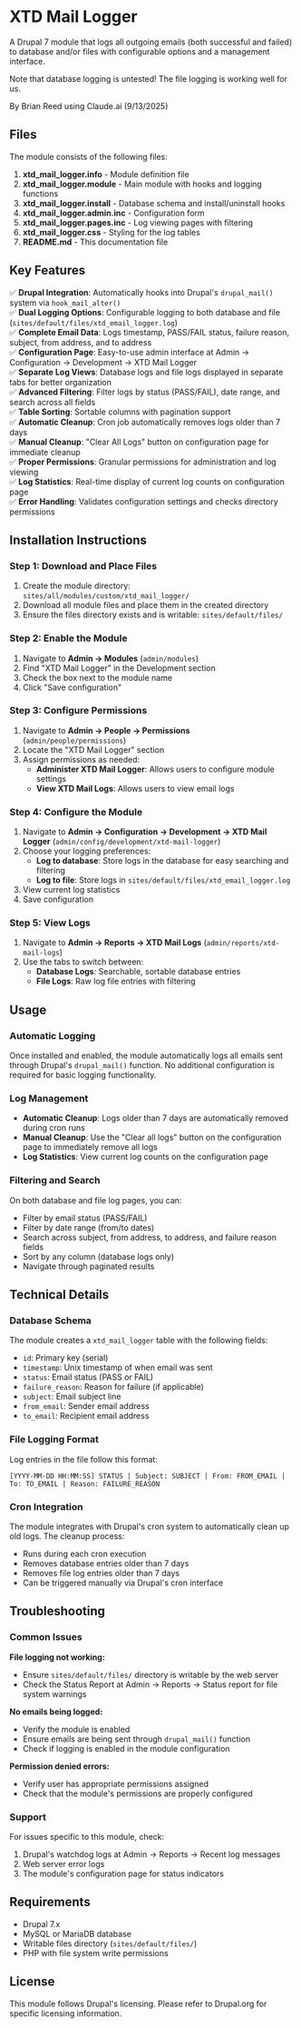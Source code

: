 # XTD Mail Logger

A Drupal 7 module that logs all outgoing emails (both successful and failed) to database and/or files with configurable options and a management interface.

Note that database logging is untested! The file logging is working well for us.

By Brian Reed using Claude.ai (9/13/2025)

## Files

The module consists of the following files:

1. **xtd_mail_logger.info** - Module definition file
2. **xtd_mail_logger.module** - Main module with hooks and logging functions
3. **xtd_mail_logger.install** - Database schema and install/uninstall hooks
4. **xtd_mail_logger.admin.inc** - Configuration form
5. **xtd_mail_logger.pages.inc** - Log viewing pages with filtering
6. **xtd_mail_logger.css** - Styling for the log tables
7. **README.md** - This documentation file

## Key Features

✅ **Drupal Integration**: Automatically hooks into Drupal's `drupal_mail()` system via `hook_mail_alter()`  
✅ **Dual Logging Options**: Configurable logging to both database and file (`sites/default/files/xtd_email_logger.log`)  
✅ **Complete Email Data**: Logs timestamp, PASS/FAIL status, failure reason, subject, from address, and to address  
✅ **Configuration Page**: Easy-to-use admin interface at Admin → Configuration → Development → XTD Mail Logger  
✅ **Separate Log Views**: Database logs and file logs displayed in separate tabs for better organization  
✅ **Advanced Filtering**: Filter logs by status (PASS/FAIL), date range, and search across all fields  
✅ **Table Sorting**: Sortable columns with pagination support  
✅ **Automatic Cleanup**: Cron job automatically removes logs older than 7 days  
✅ **Manual Cleanup**: "Clear All Logs" button on configuration page for immediate cleanup  
✅ **Proper Permissions**: Granular permissions for administration and log viewing  
✅ **Log Statistics**: Real-time display of current log counts on configuration page  
✅ **Error Handling**: Validates configuration settings and checks directory permissions

## Installation Instructions

### Step 1: Download and Place Files
1. Create the module directory: `sites/all/modules/custom/xtd_mail_logger/`
2. Download all module files and place them in the created directory
3. Ensure the files directory exists and is writable: `sites/default/files/`

### Step 2: Enable the Module
1. Navigate to **Admin → Modules** (`admin/modules`)
2. Find "XTD Mail Logger" in the Development section
3. Check the box next to the module name
4. Click "Save configuration"

### Step 3: Configure Permissions
1. Navigate to **Admin → People → Permissions** (`admin/people/permissions`)
2. Locate the "XTD Mail Logger" section
3. Assign permissions as needed:
   - **Administer XTD Mail Logger**: Allows users to configure module settings
   - **View XTD Mail Logs**: Allows users to view email logs

### Step 4: Configure the Module
1. Navigate to **Admin → Configuration → Development → XTD Mail Logger** (`admin/config/development/xtd-mail-logger`)
2. Choose your logging preferences:
   - **Log to database**: Store logs in the database for easy searching and filtering
   - **Log to file**: Store logs in `sites/default/files/xtd_email_logger.log`
3. View current log statistics
4. Save configuration

### Step 5: View Logs
1. Navigate to **Admin → Reports → XTD Mail Logs** (`admin/reports/xtd-mail-logs`)
2. Use the tabs to switch between:
   - **Database Logs**: Searchable, sortable database entries
   - **File Logs**: Raw log file entries with filtering

## Usage

### Automatic Logging
Once installed and enabled, the module automatically logs all emails sent through Drupal's `drupal_mail()` function. No additional configuration is required for basic logging functionality.

### Log Management
- **Automatic Cleanup**: Logs older than 7 days are automatically removed during cron runs
- **Manual Cleanup**: Use the "Clear all logs" button on the configuration page to immediately remove all logs
- **Log Statistics**: View current log counts on the configuration page

### Filtering and Search
On both database and file log pages, you can:
- Filter by email status (PASS/FAIL)
- Filter by date range (from/to dates)
- Search across subject, from address, to address, and failure reason fields
- Sort by any column (database logs only)
- Navigate through paginated results

## Technical Details

### Database Schema
The module creates a `xtd_mail_logger` table with the following fields:
- `id`: Primary key (serial)
- `timestamp`: Unix timestamp of when email was sent
- `status`: Email status (PASS or FAIL)
- `failure_reason`: Reason for failure (if applicable)
- `subject`: Email subject line
- `from_email`: Sender email address
- `to_email`: Recipient email address

### File Logging Format
Log entries in the file follow this format:
```
[YYYY-MM-DD HH:MM:SS] STATUS | Subject: SUBJECT | From: FROM_EMAIL | To: TO_EMAIL | Reason: FAILURE_REASON
```

### Cron Integration
The module integrates with Drupal's cron system to automatically clean up old logs. The cleanup process:
- Runs during each cron execution
- Removes database entries older than 7 days
- Removes file log entries older than 7 days
- Can be triggered manually via Drupal's cron interface

## Troubleshooting

### Common Issues

**File logging not working:**
- Ensure `sites/default/files/` directory is writable by the web server
- Check the Status Report at Admin → Reports → Status report for file system warnings

**No emails being logged:**
- Verify the module is enabled
- Ensure emails are being sent through `drupal_mail()` function
- Check if logging is enabled in the module configuration

**Permission denied errors:**
- Verify user has appropriate permissions assigned
- Check that the module's permissions are properly configured

### Support
For issues specific to this module, check:
1. Drupal's watchdog logs at Admin → Reports → Recent log messages
2. Web server error logs
3. The module's configuration page for status indicators

## Requirements

- Drupal 7.x
- MySQL or MariaDB database
- Writable files directory (`sites/default/files/`)
- PHP with file system write permissions

## License

This module follows Drupal's licensing. Please refer to Drupal.org for specific licensing information.
